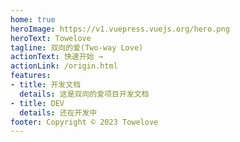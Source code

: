 ```yaml
---
home: true
heroImage: https://v1.vuepress.vuejs.org/hero.png
heroText: Towelove
tagline: 双向的爱(Two-way Love)
actionText: 快速开始 →
actionLink: /origin.html
features:
- title: 开发文档
  details: 这是双向的爱项目开发文档
- title: DEV
  details: 还在开发中
footer: Copyright © 2023 Towelove
---
```

